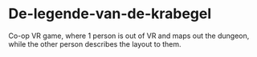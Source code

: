 # De-legende-van-de-krabegel
Co-op VR game, where 1 person is out of VR and maps out the dungeon, while the other person describes the layout to them.
